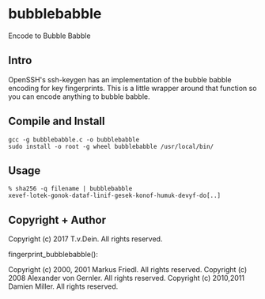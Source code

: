 # bubblebabble
Encode to Bubble Babble

## Intro

OpenSSH's  ssh-keygen  has  an  implementation of  the  bubble  babble
encoding for  key fingerprints. This  is a little wrapper  around that
function so you can encode anything to bubble babble.

## Compile and Install

    gcc -g bubblebabble.c -o bubblebabble
    sudo install -o root -g wheel bubblebabble /usr/local/bin/

## Usage

    % sha256 -q filename | bubblebabble
    xevef-lotek-gonok-dataf-linif-gesek-konof-humuk-devyf-do[..]

## Copyright + Author

Copyright (c) 2017 T.v.Dein. All rights reserved.

fingerprint_bubblebabble(): 

Copyright (c) 2000, 2001 Markus Friedl.  All rights reserved.
Copyright (c) 2008 Alexander von Gernler.  All rights reserved.
Copyright (c) 2010,2011 Damien Miller.  All rights reserved.
